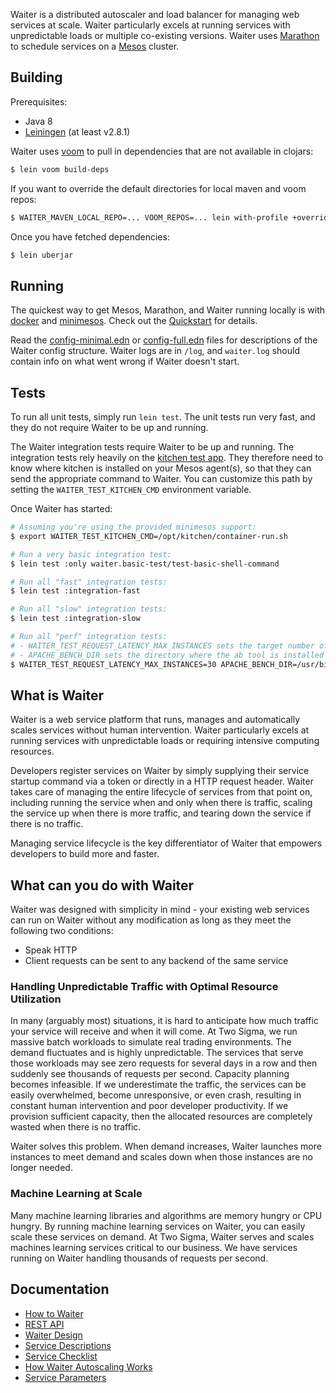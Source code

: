 Waiter is a distributed autoscaler and load balancer for managing web services at scale.
Waiter particularly excels at running services with unpredictable loads or multiple co-existing versions.
Waiter uses [Marathon](https://mesosphere.github.io/marathon/) to schedule services on a [Mesos](http://mesos.apache.org/) cluster.

## Building

Prerequisites:

* Java 8
* [Leiningen](http://leiningen.org/) (at least v2.8.1)

Waiter uses [voom](https://github.com/LonoCloud/lein-voom) to pull in dependencies that are not available in clojars:

```bash
$ lein voom build-deps
```

If you want to override the default directories for local maven and voom repos:

```bash
$ WAITER_MAVEN_LOCAL_REPO=... VOOM_REPOS=... lein with-profile +override-maven voom build-deps
```

Once you have fetched dependencies:

```bash
$ lein uberjar
```

## Running

The quickest way to get Mesos, Marathon, and Waiter running locally is with [docker](https://www.docker.com/) and [minimesos](https://minimesos.org/).
Check out the [Quickstart](../README.md#quickstart) for details.

Read the [config-minimal.edn](config-minimal.edn) or [config-full.edn](config-full.edn) files for descriptions of the Waiter config structure.
Waiter logs are in `/log`, and `waiter.log` should contain info on what went wrong if Waiter doesn't start.

## Tests

To run all unit tests, simply run `lein test`. The unit tests run very fast, and they do not require Waiter to be up and running.

The Waiter integration tests require Waiter to be up and running. The integration tests rely heavily on the [kitchen test app](../kitchen).
They therefore need to know where kitchen is installed on your Mesos agent(s), so that they can send the appropriate command to Waiter.
You can customize this path by setting the `WAITER_TEST_KITCHEN_CMD` environment variable.

Once Waiter has started:

```bash
# Assuming you're using the provided minimesos support:
$ export WAITER_TEST_KITCHEN_CMD=/opt/kitchen/container-run.sh

# Run a very basic integration test:
$ lein test :only waiter.basic-test/test-basic-shell-command

# Run all "fast" integration tests:
$ lein test :integration-fast

# Run all "slow" integration tests:
$ lein test :integration-slow

# Run all "perf" integration tests:
# - WAITER_TEST_REQUEST_LATENCY_MAX_INSTANCES sets the target number of instances
# - APACHE_BENCH_DIR sets the directory where the ab tool is installed
$ WAITER_TEST_REQUEST_LATENCY_MAX_INSTANCES=30 APACHE_BENCH_DIR=/usr/bin lein test :perf
```

## What is Waiter

Waiter is a web service platform that runs, manages and automatically scales services without human intervention.
Waiter particularly excels at running services with unpredictable loads or requiring intensive computing resources.

Developers register services on Waiter by simply supplying their service startup command via a token or directly in a HTTP request header.
Waiter takes care of managing the entire lifecycle of services from that point on, including running the service when and only when there is traffic, scaling the service up when there is more traffic, and tearing down the service if there is no traffic.

Managing service lifecycle is the key differentiator of Waiter that empowers developers to build more and faster.

## What can you do with Waiter

Waiter was designed with simplicity in mind - your existing web services can run on Waiter without any modification as long as they meet the following two conditions:

* Speak HTTP
* Client requests can be sent to any backend of the same service

### Handling Unpredictable Traffic with Optimal Resource Utilization

In many (arguably most) situations, it is hard to anticipate how much traffic your service will receive and when it will come.
At Two Sigma, we run massive batch workloads to simulate real trading environments.
The demand fluctuates and is highly unpredictable. The services that serve those workloads may see zero requests for several days in a row and then suddenly see thousands of requests per second. Capacity planning becomes infeasible. If we underestimate the traffic, the services can be easily overwhelmed, become unresponsive, or even crash, resulting in constant human intervention and poor developer productivity. If we provision sufficient capacity, then the allocated resources are completely wasted when there is no traffic.

Waiter solves this problem. When demand increases, Waiter launches more instances to meet demand and scales down when those instances are no longer needed.

### Machine Learning at Scale

Many machine learning libraries and algorithms are memory hungry or CPU hungry.
By running machine learning services on Waiter, you can easily scale these services on demand.
At Two Sigma, Waiter serves and scales machines learning services critical to our business.
We have services running on Waiter handling thousands of requests per second.

## Documentation

* [How to Waiter](docs/how-to-waiter.md)
* [REST API](docs/rest-api.md)
* [Waiter Design](docs/waiter-design-docs.md)
* [Service Descriptions](docs/service-description.md)
* [Service Checklist](docs/service-checklist.md)
* [How Waiter Autoscaling Works](docs/autoscaling.md)
* [Service Parameters](docs/parameters.md)